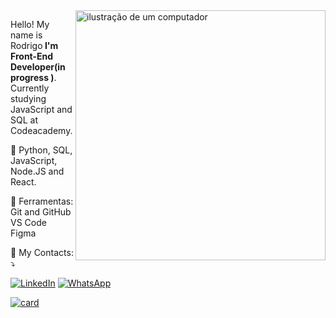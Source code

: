 <img src="https://raw.githubusercontent.com/MicaelliMedeiros/micaellimedeiros/master/image/computer-illustration.png" alt="ilustração de um computador" min-width="400px" max-width="400px" width="400px" align="right">

<p align="left"> 
  Hello! My name is Rodrigo<strong> I'm Front-End Developer(in progress )</strong>.<br>
  Currently studying JavaScript and SQL at Codeacademy.
</p>

<p align="left">
  🦄 Python, SQL, JavaScript,  Node.JS and React.
</p>

<p align="left">
  💼 Ferramentas: 
  Git and GitHub<br>
  VS Code<br>
  Figma<br>
  
</p>

<p align="left">
  💌 My Contacts: ⤵️
</p>

<p align="left">
  <a href="https://www.linkedin.com/in/rodrigo-adriano-kreusch-239ab8213/" title="LinkedIn">
  <img src="https://img.shields.io/badge/-Linkedin-0e76a8?style=flat-square&logo=Linkedin&logoColor=white&link=LINK-DO-SEU-LINKEDIN" alt="LinkedIn"/></a>
  <a href="https://w.app/ZRhnEF" title="WhatsApp">
  <img src="https://img.shields.io/badge/-WhatsApp-25d366?style=flat-square&labelColor=25d366&logo=whatsapp&logoColor=white&link=API-DO-SEU-WHATSAPP" alt="WhatsApp"/></a>
</p>

[![card](https://github-readme-stats.vercel.app/api?username=meepyss&theme=radical&show_icons=true)](https://github.com/anuraghazra/github-readme-stats)


          
